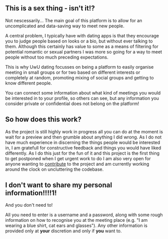 ## This is a sex thing - isn't it\!?
Not nescessarily... The main goal of this platform is to allow for an uncomplicated and data-saving way to meet new people.

A central problem, I typically have with dating apps is that they encourage you to judge people based on looks or a bio, but without ever talking to them. Although this certainly has value to some as a means of filtering for potential romantic or sexual partners I was more so going for a way to meet people without too much preceding expectations.

This is why UwU dating focusses on being a platform to easily organise meeting in small groups or for two based on different interests or completely at random, promoting mixing of social groups and getting to know different people.

You can connect some information about what kind of meetings you would be interested in to your profile, so others can see, but any information you consider private or confidential does not belong on the platform\!


## So how does this work?

As the project is still highly work in progress all you can do at the moment is wait for a preview and then grumble about anything I did wrong. As I do not have much experience in discerning the things people would be interested in, I am gratefull for constructive feedback and things you would have liked differently. As I do this just for the fun of it and this project is the first thing to get postponed when I get urgent work to do I am also very open for anyone wanting to [contribute](/contribute) to the project and am currently working around the clock on uncluttering the codebase.

## I don't want to share my personal information\!\!\!\!1\!
And you don't need to\!

All you need to enter is a username and a password, along with some rough information on how to recognise you at the meeting place (e.g. "I am wearing a blue shirt, cat ears and glasses"). Any other information is provided only at **your** discretion and only if **you** want to.
